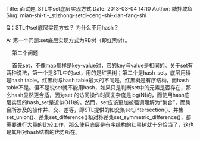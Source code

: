 Title: 面试题_STL中set底层实现方式
Date: 2013-03-04 14:10
Author: 糖拌咸鱼
Slug: mian-shi-ti-_stlzhong-setdi-ceng-shi-xian-fang-shi

Q：STL中set底层实现方式？ 为什么不用hash？

</p>

A: 第一个问题:set底层实现方式为RB树（即红黑树）。

</p>

    第二个问题:

</p>

   
首先set，不像map那样是key-value对，它的key与value是相同的。关于set有两种说法，第一个是STL中的set，用的是红黑树；第二个是hash\_set，底层用得是hash
table。红黑树与hash table最大的不同是，红黑树是有序结构，而hash
table不是。但不是说set就不能用hash，如果只是判断set中的元素是否存在，那么hash显然更合适，因为set
的访问操作时间复杂度是log(N)的，而使用hash底层实现的hash\_set是近似O(1)的。然而，set应该更加被强调理解为“集合”，而集合所涉及的操作并、交、差等，即STL提供的如交集set\_intersection()、并集set\_union()、差集set\_difference()和对称差集set\_symmetric\_difference()，都需要进行大量的比较工作，那么使用底层是有序结构的红黑树就十分恰当了，这也是其相对hash结构的优势所在。

</p>

 

</p>

